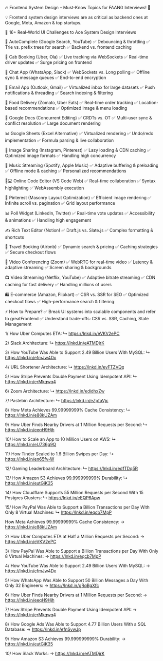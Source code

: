 🔥 Frontend System Design – Must-Know Topics for FAANG Interviews! 🚀

💡 Frontend system design interviews are as critical as backend ones at Google, Meta, Amazon & top startups.

🚀 16+ Real-World UI Challenges to Ace System Design Interviews

🔎 AutoComplete (Google Search, YouTube)
✅ Debouncing & throttling
✅ Trie vs. prefix trees for search
✅ Backend vs. frontend caching

🚖 Cab Booking (Uber, Ola)
✅ Live tracking via WebSockets
✅ Real-time driver updates
✅ Surge pricing on frontend

💬 Chat App (WhatsApp, Slack)
✅ WebSockets vs. Long polling
✅ Offline sync & message queues
✅ End-to-end encryption

📧 Email App (Outlook, Gmail)
✅ Virtualized inbox for large datasets
✅ Push notifications & threading
✅ Search indexing & filtering

🍔 Food Delivery (Zomato, Uber Eats)
✅ Real-time order tracking
✅ Location-based recommendations
✅ Optimized image & menu loading

📝 Google Docs (Concurrent Editing)
✅ CRDTs vs. OT
✅ Multi-user sync & conflict resolution
✅ Large document rendering

📊 Google Sheets (Excel Alternative)
✅ Virtualized rendering
✅ Undo/redo implementation
✅ Formula parsing & live collaboration

📸 Image Sharing (Instagram, Pinterest)
✅ Lazy loading & CDN caching
✅ Optimized image formats
✅ Handling high concurrency

🎵 Music Streaming (Spotify, Apple Music)
✅ Adaptive buffering & preloading
✅ Offline mode & caching
✅ Personalized recommendations

👨💻 Online Code Editor (VS Code Web)
✅ Real-time collaboration
✅ Syntax highlighting
✅ WebAssembly execution

📌 Pinterest (Masonry Layout Optimization)
✅ Efficient image rendering
✅ Infinite scroll vs. pagination
✅ Grid layout performance

📊 Poll Widget (LinkedIn, Twitter)
✅ Real-time vote updates
✅ Accessibility & animations
✅ Handling high engagement

✍️ Rich Text Editor (Notion)
✅ Draft.js vs. Slate.js
✅ Complex formatting & shortcuts

🛫 Travel Booking (Airbnb)
✅ Dynamic search & pricing
✅ Caching strategies
✅ Secure checkout flows

🎥 Video Conferencing (Zoom)
✅ WebRTC for real-time video
✅ Latency & adaptive streaming
✅ Screen sharing & backgrounds

📺 Video Streaming (Netflix, YouTube)
✅ Adaptive bitrate streaming
✅ CDN caching for fast delivery
✅ Handling millions of users

🛍️ E-commerce (Amazon, Flipkart)
✅ CSR vs. SSR for SEO
✅ Optimized checkout flows
✅ High-performance search & filtering

⚡ How to Prepare?
✅ Break UI systems into scalable components and refer to greatFrontend
✅ Understand trade-offs: CSR vs. SSR, Caching, State Management

1/ How Uber Computes ETA:
↳ https://lnkd.in/eVKV2ePC

2/ Slack Architecture:
↳ https://lnkd.in/eATMDjrK

3/ How YouTube Was Able to Support 2.49 Billion Users With MySQL:
↳ https://lnkd.in/efmJw4Dx

4/ URL Shortener Architecture:
↳ https://lnkd.in/evFTZVQq

5/ How Stripe Prevents Double Payment Using Idempotent API:
↳ https://lnkd.in/erMkqwq4

6/ Zoom Architecture:
↳ https://lnkd.in/edidhxZw

7/ Pastebin Architecture:
↳ https://lnkd.in/eZpfaVjc

8/ How Meta Achieves 99.99999999% Cache Consistency:
↳ https://lnkd.in/e88kUZAm

9/ How Uber Finds Nearby Drivers at 1 Million Requests per Second:
↳ https://lnkd.in/eeqH9Hjh

10/ How to Scale an App to 10 Million Users on AWS:
↳ https://lnkd.in/eU736g9Q

11/ How Tinder Scaled to 1.6 Billion Swipes per Day:
↳ https://lnkd.in/en65fv-W

12/ Gaming Leaderboard Architecture:
↳ https://lnkd.in/edfTDq5R

13/ How Amazon S3 Achieves 99.999999999% Durability:
↳ https://lnkd.in/eutGiK35

14/ How Cloudflare Supports 55 Million Requests per Second With 15 Postgres Clusters:
↳ https://lnkd.in/eEQP6Apw

15/ How PayPal Was Able to Support a Billion Transactions per Day With Only 8 Virtual Machines:
↳ https://lnkd.in/eqcb7MpP

How Meta Achieves 99.99999999% Cache Consistency:
→ https://lnkd.in/e88kUZAm

2/ How Uber Computes ETA at Half a Million Requests per Second:
→ https://lnkd.in/eVKV2ePC

3/ How PayPal Was Able to Support a Billion Transactions per Day With Only 8 Virtual Machines:
→ https://lnkd.in/eqcb7MpP

4/ How YouTube Was Able to Support 2.49 Billion Users With MySQL:
→ https://lnkd.in/efmJw4Dx

5/ How WhatsApp Was Able to Support 50 Billion Messages a Day With Only 32 Engineers:
→ https://lnkd.in/gRqBgXfc

6/ How Uber Finds Nearby Drivers at 1 Million Requests per Second:
→ https://lnkd.in/eeqH9Hjh

7/ How Stripe Prevents Double Payment Using Idempotent API:
→ https://lnkd.in/erMkqwq4

8/ How Google Ads Was Able to Support 4.77 Billion Users With a SQL Database:
→ https://lnkd.in/efnSvwJp

9/ How Amazon S3 Achieves 99.999999999% Durability:
→ https://lnkd.in/eutGiK35

10/ How Slack Works:
→ https://lnkd.in/eATMDjrK
